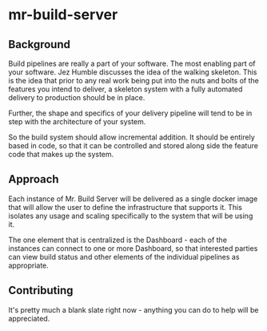 # mr-build-server

## Background

Build pipelines are really a part of your software.  The most enabling part of your software.  Jez Humble discusses the idea of the walking skeleton.  This is the idea that prior to any real work being put into the nuts and bolts of the features you intend to deliver, a skeleton system with a fully automated delivery to production should be in place. 

Further, the shape and specifics of your delivery pipeline will tend to be in step with the architecture of your system.

So the build system should allow incremental addition.  It should be entirely based in code, so that it can be controlled and stored along side the feature code that makes up the system.  

## Approach 

Each instance of Mr. Build Server will be delivered as a single docker image that will allow the user to define the infrastructure that supports it.  This isolates any usage and scaling specifically to the system that will be using it.  

The one element that is centralized is the Dashboard - each of the instances can connect to one or more Dashboard, so that interested parties can view build status and other elements of the individual pipelines as appropriate.

## Contributing 

It's pretty much a blank slate right now - anything you can do to help will be appreciated.
